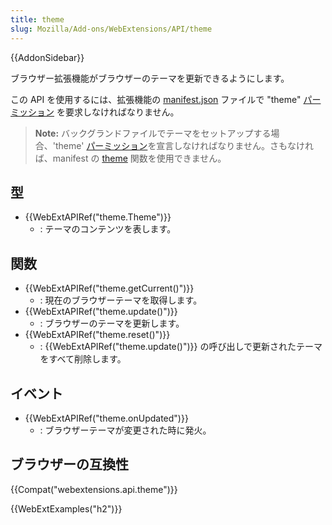```yaml
---
title: theme
slug: Mozilla/Add-ons/WebExtensions/API/theme
---
```


{{AddonSidebar}}

ブラウザー拡張機能がブラウザーのテーマを更新できるようにします。

この API を使用するには、拡張機能の [manifest.json](/ja/docs/Mozilla/Add-ons/WebExtensions/manifest.json) ファイルで "theme" [パーミッション](/ja/docs/Mozilla/Add-ons/WebExtensions/manifest.json/permissions) を要求しなければなりません。

> **Note:** バックグランドファイルでテーマをセットアップする場合、'theme' [パーミッション](/ja/docs/Mozilla/Add-ons/WebExtensions/manifest.json/permissions)を宣言しなければなりません。さもなければ、manifest の [theme](/ja/Add-ons/WebExtensions/manifest.json/theme) 関数を使用できません。

## 型

- {{WebExtAPIRef("theme.Theme")}}
  - : テーマのコンテンツを表します。

## 関数

- {{WebExtAPIRef("theme.getCurrent()")}}
  - : 現在のブラウザーテーマを取得します。
- {{WebExtAPIRef("theme.update()")}}
  - : ブラウザーのテーマを更新します。
- {{WebExtAPIRef("theme.reset()")}}
  - : {{WebExtAPIRef("theme.update()")}} の呼び出しで更新されたテーマをすべて削除します。

## イベント

- {{WebExtAPIRef("theme.onUpdated")}}
  - : ブラウザーテーマが変更された時に発火。

## ブラウザーの互換性

{{Compat("webextensions.api.theme")}}

{{WebExtExamples("h2")}}
